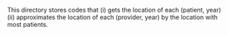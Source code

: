 This directory stores codes that 
(i) gets the location of each (patient, year)
(ii) approximates the location of each (provider, year) by the location with most patients.